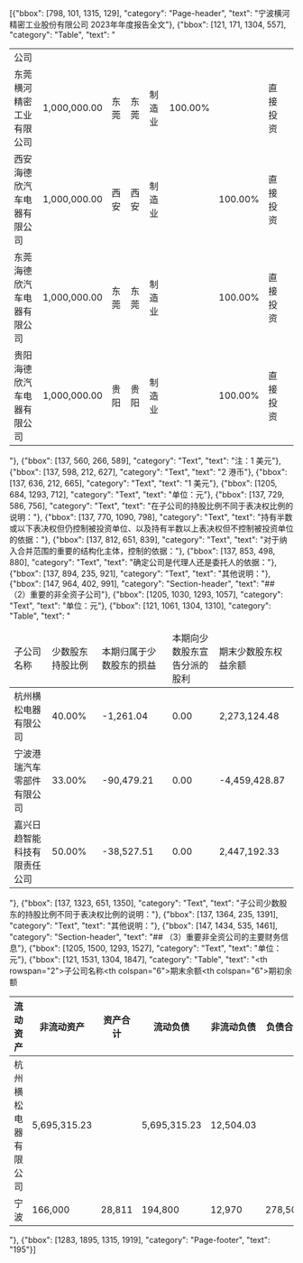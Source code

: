 [{"bbox": [798, 101, 1315, 129], "category": "Page-header", "text": "宁波横河精密工业股份有限公司 2023年年度报告全文"}, {"bbox": [121, 171, 1304, 557], "category": "Table", "text": "<table><tr><td>公司</td><td></td><td></td><td></td><td></td><td></td><td></td><td></td><td></td></tr><tr><td>东莞横河精密工业有限公司</td><td>1,000,000.00</td><td>东莞</td><td>东莞</td><td>制造业</td><td>100.00%</td><td></td><td>直接投资</td><td></td></tr><tr><td>西安海德欣汽车电器有限公司</td><td>1,000,000.00</td><td>西安</td><td>西安</td><td>制造业</td><td></td><td>100.00%</td><td>直接投资</td><td></td></tr><tr><td>东莞海德欣汽车电器有限公司</td><td>1,000,000.00</td><td>东莞</td><td>东莞</td><td>制造业</td><td></td><td>100.00%</td><td>直接投资</td><td></td></tr><tr><td>贵阳海德欣汽车电器有限公司</td><td>1,000,000.00</td><td>贵阳</td><td>贵阳</td><td>制造业</td><td></td><td>100.00%</td><td>直接投资</td><td></td></tr></table>"}, {"bbox": [137, 560, 266, 589], "category": "Text", "text": "注：1 美元"}, {"bbox": [137, 598, 212, 627], "category": "Text", "text": "2 港币"}, {"bbox": [137, 636, 212, 665], "category": "Text", "text": "1 美元"}, {"bbox": [1205, 684, 1293, 712], "category": "Text", "text": "单位：元"}, {"bbox": [137, 729, 586, 756], "category": "Text", "text": "在子公司的持股比例不同于表决权比例的说明："}, {"bbox": [137, 770, 1090, 798], "category": "Text", "text": "持有半数或以下表决权但仍控制被投资单位、以及持有半数以上表决权但不控制被投资单位的依据："}, {"bbox": [137, 812, 651, 839], "category": "Text", "text": "对于纳入合并范围的重要的结构化主体，控制的依据："}, {"bbox": [137, 853, 498, 880], "category": "Text", "text": "确定公司是代理人还是委托人的依据："}, {"bbox": [137, 894, 235, 921], "category": "Text", "text": "其他说明："}, {"bbox": [147, 964, 402, 991], "category": "Section-header", "text": "## （2）重要的非全资子公司"}, {"bbox": [1205, 1030, 1293, 1057], "category": "Text", "text": "单位：元"}, {"bbox": [121, 1061, 1304, 1310], "category": "Table", "text": "<table><thead><tr><td>子公司名称</td><td>少数股东持股比例</td><td>本期归属于少数股东的损益</td><td>本期向少数股东宣告分派的股利</td><td>期末少数股东权益余额</td></tr></thead><tbody><tr><td>杭州横松电器有限公司</td><td>40.00%</td><td>-1,261.04</td><td>0.00</td><td>2,273,124.48</td></tr><tr><td>宁波港瑞汽车零部件有限公司</td><td>33.00%</td><td>-90,479.21</td><td>0.00</td><td>-4,459,428.87</td></tr><tr><td>嘉兴日趋智能科技有限责任公司</td><td>50.00%</td><td>-38,527.51</td><td>0.00</td><td>2,447,192.33</td></tr></tbody></table>"}, {"bbox": [137, 1323, 651, 1350], "category": "Text", "text": "子公司少数股东的持股比例不同于表决权比例的说明："}, {"bbox": [137, 1364, 235, 1391], "category": "Text", "text": "其他说明："}, {"bbox": [147, 1434, 535, 1461], "category": "Section-header", "text": "## （3）重要非全资公司的主要财务信息"}, {"bbox": [1205, 1500, 1293, 1527], "category": "Text", "text": "单位：元"}, {"bbox": [121, 1531, 1304, 1847], "category": "Table", "text": "<table><thead><tr><th rowspan=\"2\">子公司名称</th><th colspan=\"6\">期末余额</th><th colspan=\"6\">期初余额</th></tr><tr><th>流动资产</th><th>非流动资产</th><th>资产合计</th><th>流动负债</th><th>非流动负债</th><th>负债合计</th><th>流动资产</th><th>非流动资产</th><th>资产合计</th><th>流动负债</th><th>非流动负债</th><th>负债合计</th></tr></thead><tbody><tr><td>杭州横松电器有限公司</td><td>5,695,315.23</td><td></td><td>5,695,315.23</td><td>12,504.03</td><td></td><td>12,504.03</td><td>7,609,958.72</td><td></td><td>7,609,958.72</td><td>1,923,994.91</td><td></td><td>1,923,994.91</td></tr><tr><td>宁波</td><td>166,000</td><td>28,811</td><td>194,800</td><td>12,970</td><td>278,500</td><td>13,250</td><td>167,100</td><td>111,400</td><td>278,600</td><td>12,740</td><td>327,600</td><td>13,070</td></tr></tbody></table>"}, {"bbox": [1283, 1895, 1315, 1919], "category": "Page-footer", "text": "195"}]